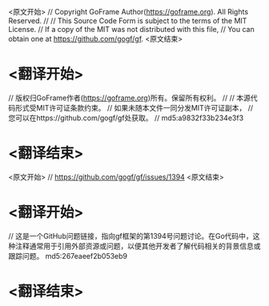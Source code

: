 
<原文开始>
// Copyright GoFrame Author(https://goframe.org). All Rights Reserved.
//
// This Source Code Form is subject to the terms of the MIT License.
// If a copy of the MIT was not distributed with this file,
// You can obtain one at https://github.com/gogf/gf.
<原文结束>

# <翻译开始>
// 版权归GoFrame作者(https://goframe.org)所有。保留所有权利。
//
// 本源代码形式受MIT许可证条款约束。
// 如果未随本文件一同分发MIT许可证副本，
// 您可以在https://github.com/gogf/gf处获取。
// md5:a9832f33b234e3f3
# <翻译结束>


<原文开始>
// https://github.com/gogf/gf/issues/1394
<原文结束>

# <翻译开始>
// 这是一个GitHub问题链接，指向gf框架的第1394号问题讨论。在Go代码中，这种注释通常用于引用外部资源或问题，以便其他开发者了解代码相关的背景信息或跟踪问题。 md5:267eaeef2b053eb9
# <翻译结束>

